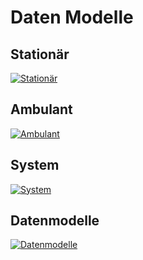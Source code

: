 # Daten Modelle

## Stationär

[![Stationär](images/stationaer.png)](/konzept/datenmodelle/images/stationaer.png)

## Ambulant

[![Ambulant](images/ambulant.png)](./images/ambulant.png)

## System

[![System](images/systemgruppen.png)](./images/systemgruppen.png)

## Datenmodelle

[![Datenmodelle](images/modelle.png)](./images/modelle.png)